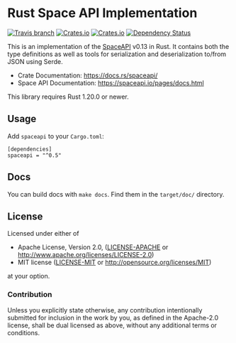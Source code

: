 # Rust Space API Implementation

[![Travis branch](https://img.shields.io/travis/spaceapi-community/spaceapi-rs/master.svg)](https://travis-ci.org/spaceapi-community/spaceapi-rs)
[![Crates.io](https://img.shields.io/crates/v/spaceapi.svg)](https://crates.io/crates/spaceapi)
[![Crates.io](https://img.shields.io/crates/d/spaceapi.svg)](https://crates.io/crates/spaceapi)
[![Dependency Status](https://dependencyci.com/github/spaceapi-community/spaceapi-rs/badge)](https://dependencyci.com/github/spaceapi-community/spaceapi-rs)

This is an implementation of the [SpaceAPI](https://spacedirectory.org/) v0.13
in Rust. It contains both the type definitions as well as tools for
serialization and deserialization to/from JSON using Serde.

- Crate Documentation: https://docs.rs/spaceapi/
- Space API Documentation: https://spaceapi.io/pages/docs.html

This library requires Rust 1.20.0 or newer.


## Usage

Add `spaceapi` to your `Cargo.toml`:

    [dependencies]
    spaceapi = "^0.5"


## Docs

You can build docs with `make docs`. Find them in the `target/doc/` directory.


## License

Licensed under either of

 * Apache License, Version 2.0, ([LICENSE-APACHE](LICENSE-APACHE) or http://www.apache.org/licenses/LICENSE-2.0)
 * MIT license ([LICENSE-MIT](LICENSE-MIT) or http://opensource.org/licenses/MIT)

at your option.


### Contribution

Unless you explicitly state otherwise, any contribution intentionally
submitted for inclusion in the work by you, as defined in the Apache-2.0
license, shall be dual licensed as above, without any additional terms or
conditions.
